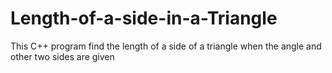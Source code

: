 # Length-of-a-side-in-a-Triangle
This C++ program find the length of a side of a triangle when the angle and other two sides are given
